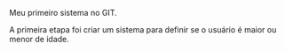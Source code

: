 Meu primeiro sistema no GIT.

A primeira etapa foi criar um sistema para
definir se o usuário é maior ou menor de idade.